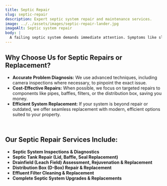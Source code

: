 ```yaml
---
title: Septic Repair
slug: septic-repair
description: Expert septic system repair and maintenance services.
image: ../../assets/images/septic-repair-lander.jpg
imageAlt: Septic system repair
body: |
  A failing septic system demands immediate attention. Symptoms like slow drains, foul odors, or soggy areas near your tank or drainfield indicate a problem. Our experienced technicians provide rapid diagnostics and effective septic system repair and replacement services. We identify the root cause of the issue and deliver lasting solutions, minimizing disruption and restoring your system's functionality.  
---
```


## Why Choose Us for Septic Repairs or Replacement?

* **Accurate Problem Diagnosis:** We use advanced techniques, including camera inspections where necessary, to pinpoint the exact issue.
* **Cost-Effective Repairs:** When possible, we focus on targeted repairs to components like pipes, baffles, filters, or the distribution box, saving you money.
* **Efficient System Replacement:** If your system is beyond repair or outdated, we offer seamless replacement with modern, efficient options suited to your property.

<br />

## Our Septic Repair Services Include:

* **Septic System Inspections & Diagnostics**
* **Septic Tank Repair (Lid, Baffle, Seal Replacement)**
* **Drainfield (Leach Field) Assessment, Rejuvenation & Replacement**
* **Distribution Box (D-Box) Repair & Replacement**
* **Effluent Filter Cleaning & Replacement**
* **Complete Septic System Upgrades & Replacements**